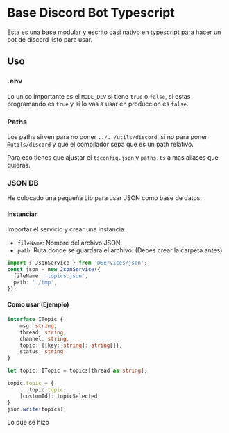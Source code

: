 # Base Discord Bot Typescript

Esta es una base modular y escrito casi nativo en typescript para hacer un bot de discord listo para usar.

## Uso

### .env

Lo unico importante es el `MODE_DEV` si tiene `true` o `false`, si estas programando es `true` y si lo vas a usar en produccion es `false`.

### Paths

Los paths sirven para no poner `../../utils/discord`, si no para poner `@utils/discord` y que el compilador sepa que es un path relativo. 

Para eso tienes que ajustar el `tsconfig.json` y `paths.ts` a mas aliases que quieras.

### JSON DB

He colocado una pequeña Lib para usar JSON como base de datos.

#### Instanciar

Importar el servicio y crear una instancia.

* `fileName`: Nombre del archivo JSON.
* `path`: Ruta donde se guardara el archivo. (Debes crear la carpeta antes)

```ts
import { JsonService } from '@Services/json';
const json = new JsonService({
  fileName: 'topics.json',
  path: './tmp',
});
```

#### Como usar (Ejemplo)

```ts
interface ITopic {
    msg: string, 
    thread: string, 
    channel: string, 
    topic: {[key: string]: string[]}, 
    status: string
}

let topic: ITopic = topics[thread as string];

topic.topic = {
    ...topic.topic,
    [customId]: topicSelected,
}
json.write(topics);
```

Lo que se hizo
